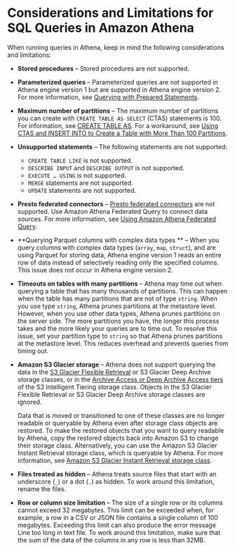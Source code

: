 # Considerations and Limitations for SQL Queries in Amazon Athena<a name="other-notable-limitations"></a>

When running queries in Athena, keep in mind the following considerations and limitations:
+ **Stored procedures** – Stored procedures are not supported\.
+ **Parameterized queries** – Parameterized queries are not supported in Athena engine version 1 but are supported in Athena engine version 2\. For more information, see [Querying with Prepared Statements](querying-with-prepared-statements.md)\.
+ **Maximum number of partitions** – The maximum number of partitions you can create with `CREATE TABLE AS SELECT` \(CTAS\) statements is 100\. For information, see [CREATE TABLE AS](create-table-as.md)\. For a workaround, see [Using CTAS and INSERT INTO to Create a Table with More Than 100 Partitions](ctas-insert-into.md)\.
+ **Unsupported statements** – The following statements are not supported:
  + `CREATE TABLE LIKE` is not supported\.
  + `DESCRIBE INPUT` and `DESCRIBE OUTPUT` is not supported\.
  + `EXECUTE … USING` is not supported\.
  + `MERGE` statements are not supported\.
  + `UPDATE` statements are not supported\.
+ **Presto federated connectors** – [Presto federated connectors](https://prestodb.io/docs/0.172/connector.html) are not supported\. Use Amazon Athena Federated Query to connect data sources\. For more information, see [Using Amazon Athena Federated Query](connect-to-a-data-source.md)\.
+ **Querying Parquet columns with complex data types ** – When you query columns with complex data types \(`array`, `map`, `struct`\), and are using Parquet for storing data, Athena engine version 1 reads an entire row of data instead of selectively reading only the specified columns\. This issue does not occur in Athena engine version 2\.
+ **Timeouts on tables with many partitions** – Athena may time out when querying a table that has many thousands of partitions\. This can happen when the table has many partitions that are not of type `string`\. When you use type `string`, Athena prunes partitions at the metastore level\. However, when you use other data types, Athena prunes partitions on the server side\. The more partitions you have, the longer this process takes and the more likely your queries are to time out\. To resolve this issue, set your partition type to `string` so that Athena prunes partitions at the metastore level\. This reduces overhead and prevents queries from timing out\.
+ **Amazon S3 Glacier storage** – Athena does not support querying the data in the [S3 Glacier Flexible Retrieval](https://docs.aws.amazon.com/AmazonS3/latest/dev/storage-class-intro.html#sc-glacier) or S3 Glacier Deep Archive storage classes, or in the [ Archive Access or Deep Archive Access tiers](https://docs.aws.amazon.com/AmazonS3/latest/userguide/intelligent-tiering-overview.html#intel-tiering-tier-definition) of the S3 Intelligent Tiering storage class\. Objects in the S3 Glacier Flexible Retrieval or S3 Glacier Deep Archive storage classes are ignored\. 

  Data that is moved or transitioned to one of these classes are no longer readable or queryable by Athena even after storage class objects are restored\. To make the restored objects that you want to query readable by Athena, copy the restored objects back into Amazon S3 to change their storage class\. Alternatively, you can use the Amazon S3 Glacier Instant Retrieval storage class, which is queryable by Athena\. For more information, see [Amazon S3 Glacier Instant Retrieval storage class](http://aws.amazon.com/s3/storage-classes/glacier/instant-retrieval/)\.
+ **Files treated as hidden** – Athena treats source files that start with an underscore \(`_`\) or a dot \(`.`\) as hidden\. To work around this limitation, rename the files\.
+ **Row or column size limitation** – The size of a single row or its columns cannot exceed 32 megabytes\. This limit can be exceeded when, for example, a row in a CSV or JSON file contains a single column of 100 megabytes\. Exceeding this limit can also produce the error message Line too long in text file\. To work around this limitation, make sure that the sum of the data of the columns in any row is less than 32MB\.